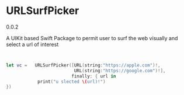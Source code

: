 # URLSurfPicker

0.0.2

A UIKit based Swift Package to permit user to surf the web visually 
       and select a url of interest
````swift


let vc =   URLSurfPicker([URL(string:"https://apple.com")!,
                          URL(string:"https://google.com")!],
                         finally: { url in
            print("u slected \(url)!")
})

````

